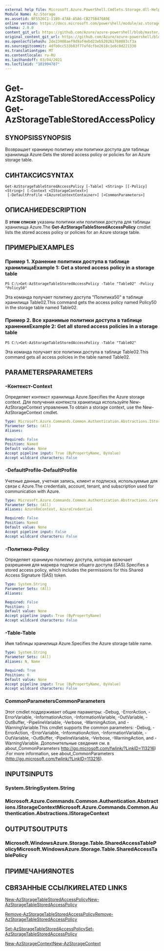 ```yaml
---
external help file: Microsoft.Azure.PowerShell.Cmdlets.Storage.dll-Help.xml
Module Name: Az.Storage
ms.assetid: BF5526C1-11B9-47A8-A5A6-CB275B470A9E
online version: https://docs.microsoft.com/powershell/module/az.storage/get-azstoragetablestoredaccesspolicy
schema: 2.0.0
content_git_url: https://github.com/Azure/azure-powershell/blob/master/src/Storage/Storage.Management/help/Get-AzStorageTableStoredAccessPolicy.md
original_content_git_url: https://github.com/Azure/azure-powershell/blob/master/src/Storage/Storage.Management/help/Get-AzStorageTableStoredAccessPolicy.md
ms.openlocfilehash: 2de23408aef9d9af4ebd23eb520261760883cf3a
ms.sourcegitcommit: 4dfb0cc533b83f77afdcfbe2618c1e6c8d221330
ms.translationtype: MT
ms.contentlocale: ru-RU
ms.lasthandoff: 03/04/2021
ms.locfileid: "101994787"
---
```

# <span data-ttu-id="fd9c1-101">Get-AzStorageTableStoredAccessPolicy</span><span class="sxs-lookup"><span data-stu-id="fd9c1-101">Get-AzStorageTableStoredAccessPolicy</span></span>

## <span data-ttu-id="fd9c1-102">SYNOPSIS</span><span class="sxs-lookup"><span data-stu-id="fd9c1-102">SYNOPSIS</span></span>
<span data-ttu-id="fd9c1-103">Возвращает хранимую политику или политики доступа для таблицы хранилища Azure.</span><span class="sxs-lookup"><span data-stu-id="fd9c1-103">Gets the stored access policy or policies for an Azure storage table.</span></span>

## <span data-ttu-id="fd9c1-104">СИНТАКСИС</span><span class="sxs-lookup"><span data-stu-id="fd9c1-104">SYNTAX</span></span>

```
Get-AzStorageTableStoredAccessPolicy [-Table] <String> [[-Policy] <String>] [-Context <IStorageContext>]
 [-DefaultProfile <IAzureContextContainer>] [<CommonParameters>]
```

## <span data-ttu-id="fd9c1-105">ОПИСАНИЕ</span><span class="sxs-lookup"><span data-stu-id="fd9c1-105">DESCRIPTION</span></span>
<span data-ttu-id="fd9c1-106">В **этом списке** указаны политики или политики доступа для таблицы хранилища Azure.</span><span class="sxs-lookup"><span data-stu-id="fd9c1-106">The **Get-AzStorageTableStoredAccessPolicy** cmdlet lists the stored access policy or policies for an Azure storage table.</span></span>

## <span data-ttu-id="fd9c1-107">ПРИМЕРЫ</span><span class="sxs-lookup"><span data-stu-id="fd9c1-107">EXAMPLES</span></span>

### <span data-ttu-id="fd9c1-108">Пример 1. Хранение политики доступа в таблице хранилища</span><span class="sxs-lookup"><span data-stu-id="fd9c1-108">Example 1: Get a stored access policy in a storage table</span></span>
```
PS C:\>Get-AzStorageTableStoredAccessPolicy -Table "Table02" -Policy "Policy50"
```

<span data-ttu-id="fd9c1-109">Эта команда получает политику доступа "Политика50" в таблице хранилища Table02.</span><span class="sxs-lookup"><span data-stu-id="fd9c1-109">This command gets the access policy named Policy50 in the storage table named Table02.</span></span>

### <span data-ttu-id="fd9c1-110">Пример 2. Все хранимые политики доступа в таблице хранения</span><span class="sxs-lookup"><span data-stu-id="fd9c1-110">Example 2: Get all stored access policies in a storage table</span></span>
```
PS C:\>Get-AzStorageTableStoredAccessPolicy -Table "Table02"
```

<span data-ttu-id="fd9c1-111">Эта команда получает все политики доступа в таблице Table02.</span><span class="sxs-lookup"><span data-stu-id="fd9c1-111">This command gets all access policies in the table named Table02.</span></span>

## <span data-ttu-id="fd9c1-112">PARAMETERS</span><span class="sxs-lookup"><span data-stu-id="fd9c1-112">PARAMETERS</span></span>

### <span data-ttu-id="fd9c1-113">-Контекст</span><span class="sxs-lookup"><span data-stu-id="fd9c1-113">-Context</span></span>
<span data-ttu-id="fd9c1-114">Определяет контекст хранилища Azure.</span><span class="sxs-lookup"><span data-stu-id="fd9c1-114">Specifies the Azure storage context.</span></span>
<span data-ttu-id="fd9c1-115">Для получения контекста хранилища используйте New-AzStorageContext управления.</span><span class="sxs-lookup"><span data-stu-id="fd9c1-115">To obtain a storage context, use the New-AzStorageContext cmdlet.</span></span>

```yaml
Type: Microsoft.Azure.Commands.Common.Authentication.Abstractions.IStorageContext
Parameter Sets: (All)
Aliases:

Required: False
Position: Named
Default value: None
Accept pipeline input: True (ByPropertyName, ByValue)
Accept wildcard characters: False
```

### <span data-ttu-id="fd9c1-116">-DefaultProfile</span><span class="sxs-lookup"><span data-stu-id="fd9c1-116">-DefaultProfile</span></span>
<span data-ttu-id="fd9c1-117">Учетные данные, учетная запись, клиент и подписка, используемые для связи с Azure.</span><span class="sxs-lookup"><span data-stu-id="fd9c1-117">The credentials, account, tenant, and subscription used for communication with Azure.</span></span>

```yaml
Type: Microsoft.Azure.Commands.Common.Authentication.Abstractions.Core.IAzureContextContainer
Parameter Sets: (All)
Aliases: AzureRmContext, AzureCredential

Required: False
Position: Named
Default value: None
Accept pipeline input: False
Accept wildcard characters: False
```

### <span data-ttu-id="fd9c1-118">-Политика</span><span class="sxs-lookup"><span data-stu-id="fd9c1-118">-Policy</span></span>
<span data-ttu-id="fd9c1-119">Определяет хранимую политику доступа, которая включает разрешения для маркера подписи общего доступа (SAS).</span><span class="sxs-lookup"><span data-stu-id="fd9c1-119">Specifies a stored access policy, which includes the permissions for this Shared Access Signature (SAS) token.</span></span>

```yaml
Type: System.String
Parameter Sets: (All)
Aliases:

Required: False
Position: 1
Default value: None
Accept pipeline input: True (ByPropertyName)
Accept wildcard characters: False
```

### <span data-ttu-id="fd9c1-120">-Table</span><span class="sxs-lookup"><span data-stu-id="fd9c1-120">-Table</span></span>
<span data-ttu-id="fd9c1-121">Имя таблицы хранилища Azure.</span><span class="sxs-lookup"><span data-stu-id="fd9c1-121">Specifies the Azure storage table name.</span></span>

```yaml
Type: System.String
Parameter Sets: (All)
Aliases: N, Name

Required: True
Position: 0
Default value: None
Accept pipeline input: True (ByPropertyName, ByValue)
Accept wildcard characters: False
```

### <span data-ttu-id="fd9c1-122">CommonParameters</span><span class="sxs-lookup"><span data-stu-id="fd9c1-122">CommonParameters</span></span>
<span data-ttu-id="fd9c1-123">Этот cmdlet поддерживает общие параметры: -Debug, -ErrorAction, -ErrorVariable, -InformationAction, -InformationVariable, -OutVariable, -OutBuffer, -PipelineVariable, -Verbose, -WarningAction, and -WarningVariable.</span><span class="sxs-lookup"><span data-stu-id="fd9c1-123">This cmdlet supports the common parameters: -Debug, -ErrorAction, -ErrorVariable, -InformationAction, -InformationVariable, -OutVariable, -OutBuffer, -PipelineVariable, -Verbose, -WarningAction, and -WarningVariable.</span></span> <span data-ttu-id="fd9c1-124">Дополнительные сведения см. в about_CommonParameters http://go.microsoft.com/fwlink/?LinkID=113216) .</span><span class="sxs-lookup"><span data-stu-id="fd9c1-124">For more information, see about_CommonParameters (http://go.microsoft.com/fwlink/?LinkID=113216).</span></span>

## <span data-ttu-id="fd9c1-125">INPUTS</span><span class="sxs-lookup"><span data-stu-id="fd9c1-125">INPUTS</span></span>

### <span data-ttu-id="fd9c1-126">System.String</span><span class="sxs-lookup"><span data-stu-id="fd9c1-126">System.String</span></span>

### <span data-ttu-id="fd9c1-127">Microsoft.Azure.Commands.Common.Authentication.Abstractions.IStorageContext</span><span class="sxs-lookup"><span data-stu-id="fd9c1-127">Microsoft.Azure.Commands.Common.Authentication.Abstractions.IStorageContext</span></span>

## <span data-ttu-id="fd9c1-128">OUTPUTS</span><span class="sxs-lookup"><span data-stu-id="fd9c1-128">OUTPUTS</span></span>

### <span data-ttu-id="fd9c1-129">Microsoft.WindowsAzure.Storage.Table.SharedAccessTablePolicy</span><span class="sxs-lookup"><span data-stu-id="fd9c1-129">Microsoft.WindowsAzure.Storage.Table.SharedAccessTablePolicy</span></span>

## <span data-ttu-id="fd9c1-130">ПРИМЕЧАНИЯ</span><span class="sxs-lookup"><span data-stu-id="fd9c1-130">NOTES</span></span>

## <span data-ttu-id="fd9c1-131">СВЯЗАННЫЕ ССЫЛКИ</span><span class="sxs-lookup"><span data-stu-id="fd9c1-131">RELATED LINKS</span></span>

[<span data-ttu-id="fd9c1-132">New-AzStorageTableStoredAccessPolicy</span><span class="sxs-lookup"><span data-stu-id="fd9c1-132">New-AzStorageTableStoredAccessPolicy</span></span>](./New-AzStorageTableStoredAccessPolicy.md)

[<span data-ttu-id="fd9c1-133">Remove-AzStorageTableStoredAccessPolicy</span><span class="sxs-lookup"><span data-stu-id="fd9c1-133">Remove-AzStorageTableStoredAccessPolicy</span></span>](./Remove-AzStorageTableStoredAccessPolicy.md)

[<span data-ttu-id="fd9c1-134">Set-AzStorageTableStoredAccessPolicy</span><span class="sxs-lookup"><span data-stu-id="fd9c1-134">Set-AzStorageTableStoredAccessPolicy</span></span>](./Set-AzStorageTableStoredAccessPolicy.md)

[<span data-ttu-id="fd9c1-135">New-AzStorageContext</span><span class="sxs-lookup"><span data-stu-id="fd9c1-135">New-AzStorageContext</span></span>](./New-AzStorageContext.md)


